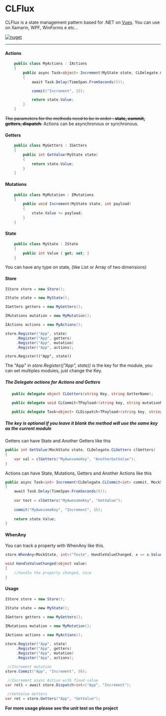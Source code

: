 # CLFlux

CLFlux is a state management pattern based for .NET on [Vuex](https://github.com/vuejs/vuex).
You can use on Xamarin, WPF, WinForms e etc...

[![nuget](https://img.shields.io/badge/nuget-download-blue.svg)](https://www.nuget.org/packages/CLFlux/)

------------

#### Actions
```csharp
    public class MyActions : IActions
    {
        public async Task<object> Increment(MyState state, CLDelegate.CLCommit<int> commit)
        {
            await Task.Delay(TimeSpan.FromSeconds(5));

            commit("Increment", 15);

            return state.Value;
        }
    }
```
~~The parameters for the methods need to be in order : **state, commit, getters, dispatch**.~~
Actions can be asynchronous or synchronous.

#### Getters
```csharp
    public class MyGetters : IGetters
    {
        public int GetValue(MyState state)
        {
            return state.Value;
        }
    }

```
#### Mutations
```csharp
    public class MyMutation : IMutations
    {
        public void Increment(MyState state, int payload)
        {
            state.Value += payload;
        }
    }
```
#### State
```csharp
    public class MyState : IState
    {
        public int Value { get; set; }
    }
```
You can have any type on state, (like List or Array of two dimensions)


#### Store
```csharp
IStore store = new Store();

IState state = new MyState();

IGetters getters = new MyGetters();

IMutations mutation = new MyMutation();

IActions actions = new MyActions();

store.Register("App", state)
	 .Register("App", getters)
	 .Register("App", mutation)
	 .Register("App", actions);

```


    store.Register(("App", state))
The "App" in *store.Register(("App", state))* is the key for the module, you can set multiples modules, just change the Key.

##### The Delegate actions for Actions and Getters
```csharp
   public delegate object CLGetters(string Key, string GetterName);

   public delegate void CLCommit<TPayload>(string key, string mutationName, TPayload payloadMutation);

   public delegate Task<object> CLDispatch<TPayload>(string key, string actionName, TPayload payloadAction);
```
##### The key is optional if you leave it blank the method will use the same key as the current module


Getters can have State and Another Getters like this

```csharp
public int GetValue(MockState state, CLDelegate.CLGetters clGetters)
{
	var val = clGetters("MyAwesomeKey", "AnotherGetValue");
}
```

Actions can have State, Mutations,  Getters and Another Actions like this

```csharp
public async Task<int> Increment(CLDelegate.CLCommit<int> commit, MockState state, CLDelegate.CLGetters clGetters)
{
	await Task.Delay(TimeSpan.FromSeconds(5));
 
	var test = clGetters("MyAwesomeKey", "GetValue");
 
	commit("MyAwesomeKey", "Increment", 15);
 
	return state.Value;
}
```

#### WhenAny
You can track a property with WhenAny like this.
```csharp
store.WhenAny<MockState, int>("Teste", HandleValueChanged, x => x.Value);

void HandleValueChanged(object value)
{
    //handle the property changed, nice
}
```

#### Usage
```csharp
IStore store = new Store();

IState state = new MyState();

IGetters getters = new MyGetters();

IMutations mutation = new MyMutation();

IActions actions = new MyActions();
 
store.Register("App", state)
     .Register("App", getters)
     .Register("App", mutation)
     .Register("App", actions);   

 //Increment mutation
store.Commit("App", "Increment", 50);
 
 //Increment async Action with fixed value
var ret1 = await store.Dispatch<int>("App", "Increment");

 //GetValue Getters
var ret = store.Getters("App", "GetValue");
```


**For more usage please see the unit test on the project**

